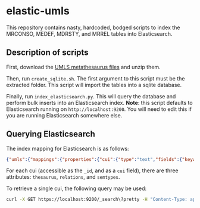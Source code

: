 # elastic-umls

This repository contains nasty, hardcoded, bodged scripts to index the MRCONSO, MEDEF, MDRSTY, and MRREL tables into Elasticsearch.

## Description of scripts

First, download the [UMLS metathesaurus files](https://www.nlm.nih.gov/research/umls/licensedcontent/umlsknowledgesources.html) and unzip them. 

Then, run `create_sqlite.sh`. The first argument to this script must be the extracted folder. This script will import the tables into a sqlite database.

Finally, run `index_elasticsearch.py`. This will query the database and perform bulk inserts into an Elasticsearch index.
**Note**: this script defaults to Elasticsearch running on `http://localhost:9200`. You will need to edit this if you are running Elasticsearch somewhere else.

## Querying Elasticsearch

The index mapping for Elasticsearch is as follows:

```json
{"umls":{"mappings":{"properties":{"cui":{"type":"text","fields":{"keyword":{"type":"keyword","ignore_above":256}}},"relations":{"properties":{"AUI1":{"type":"text","fields":{"keyword":{"type":"keyword","ignore_above":256}}},"AUI2":{"type":"text","fields":{"keyword":{"type":"keyword","ignore_above":256}}},"CUI1":{"type":"text","fields":{"keyword":{"type":"keyword","ignore_above":256}}},"CUI2":{"type":"text","fields":{"keyword":{"type":"keyword","ignore_above":256}}},"CVF":{"type":"text","fields":{"keyword":{"type":"keyword","ignore_above":256}}},"DIR":{"type":"text","fields":{"keyword":{"type":"keyword","ignore_above":256}}},"REL":{"type":"text","fields":{"keyword":{"type":"keyword","ignore_above":256}}},"RELA":{"type":"text","fields":{"keyword":{"type":"keyword","ignore_above":256}}},"RG":{"type":"text","fields":{"keyword":{"type":"keyword","ignore_above":256}}},"RUI":{"type":"text","fields":{"keyword":{"type":"keyword","ignore_above":256}}},"SAB":{"type":"text","fields":{"keyword":{"type":"keyword","ignore_above":256}}},"SL":{"type":"text","fields":{"keyword":{"type":"keyword","ignore_above":256}}},"SRUI":{"type":"text","fields":{"keyword":{"type":"keyword","ignore_above":256}}},"STYPE1":{"type":"text","fields":{"keyword":{"type":"keyword","ignore_above":256}}},"STYPE2":{"type":"text","fields":{"keyword":{"type":"keyword","ignore_above":256}}},"SUPPRESS":{"type":"text","fields":{"keyword":{"type":"keyword","ignore_above":256}}}}},"semtypes":{"properties":{"ATUI":{"type":"text","fields":{"keyword":{"type":"keyword","ignore_above":256}}},"CUI":{"type":"text","fields":{"keyword":{"type":"keyword","ignore_above":256}}},"CVF":{"type":"text","fields":{"keyword":{"type":"keyword","ignore_above":256}}},"STN":{"type":"text","fields":{"keyword":{"type":"keyword","ignore_above":256}}},"STY":{"type":"text","fields":{"keyword":{"type":"keyword","ignore_above":256}}},"TUI":{"type":"text","fields":{"keyword":{"type":"keyword","ignore_above":256}}}}},"thesaurus":{"properties":{"MRCONSO_AUI":{"type":"text","fields":{"keyword":{"type":"keyword","ignore_above":256}}},"MRCONSO_CODE":{"type":"text","fields":{"keyword":{"type":"keyword","ignore_above":256}}},"MRCONSO_CUI":{"type":"text","fields":{"keyword":{"type":"keyword","ignore_above":256}}},"MRCONSO_CVF":{"type":"text","fields":{"keyword":{"type":"keyword","ignore_above":256}}},"MRCONSO_ISPREF":{"type":"text","fields":{"keyword":{"type":"keyword","ignore_above":256}}},"MRCONSO_LAT":{"type":"text","fields":{"keyword":{"type":"keyword","ignore_above":256}}},"MRCONSO_LUI":{"type":"text","fields":{"keyword":{"type":"keyword","ignore_above":256}}},"MRCONSO_SAB":{"type":"text","fields":{"keyword":{"type":"keyword","ignore_above":256}}},"MRCONSO_SAUI":{"type":"text","fields":{"keyword":{"type":"keyword","ignore_above":256}}},"MRCONSO_SCUI":{"type":"text","fields":{"keyword":{"type":"keyword","ignore_above":256}}},"MRCONSO_SDUI":{"type":"text","fields":{"keyword":{"type":"keyword","ignore_above":256}}},"MRCONSO_SRL":{"type":"text","fields":{"keyword":{"type":"keyword","ignore_above":256}}},"MRCONSO_STR":{"type":"text","fields":{"keyword":{"type":"keyword","ignore_above":256}}},"MRCONSO_STT":{"type":"text","fields":{"keyword":{"type":"keyword","ignore_above":256}}},"MRCONSO_SUI":{"type":"text","fields":{"keyword":{"type":"keyword","ignore_above":256}}},"MRCONSO_SUPPRESS":{"type":"text","fields":{"keyword":{"type":"keyword","ignore_above":256}}},"MRCONSO_TS":{"type":"text","fields":{"keyword":{"type":"keyword","ignore_above":256}}},"MRCONSO_TTY":{"type":"text","fields":{"keyword":{"type":"keyword","ignore_above":256}}},"MRDEF_ATUI":{"type":"text","fields":{"keyword":{"type":"keyword","ignore_above":256}}},"MRDEF_AUI":{"type":"text","fields":{"keyword":{"type":"keyword","ignore_above":256}}},"MRDEF_CUI":{"type":"text","fields":{"keyword":{"type":"keyword","ignore_above":256}}},"MRDEF_CVF":{"type":"text","fields":{"keyword":{"type":"keyword","ignore_above":256}}},"MRDEF_DEF":{"type":"text","fields":{"keyword":{"type":"keyword","ignore_above":256}}},"MRDEF_SAB":{"type":"text","fields":{"keyword":{"type":"keyword","ignore_above":256}}},"MRDEF_SATUI":{"type":"text","fields":{"keyword":{"type":"keyword","ignore_above":256}}},"MRDEF_SUPPRESS":{"type":"text","fields":{"keyword":{"type":"keyword","ignore_above":256}}}}}}}}}
```

For each cui (accessible as the `_id`, and as a `cui` field), there are three attributes: `thesaurus`, `relations`, and `semtypes`. 

To retrieve a single cui, the following query may be used:

```bash 
curl -X GET https://localhost:9200/_search\?pretty -H "Content-Type: application/json" -d'{ "query": { "bool": { "should": [ { "match": { "cui": "YOURCUIGOESHERE" } } ] } }}'
```

